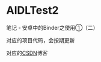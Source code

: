 # AIDLTest2

笔记 - 安卓中的Binder之使用①（二）

对应的项目代码，会按期更新

对应的[CSDN](https://blog.csdn.net/weixin_42530254/article/details/107428580)博客
